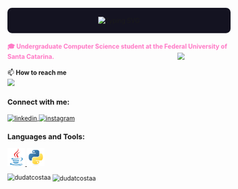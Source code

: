 <p align="center" style="background-color: #141321; padding: 20px; border-radius: 10px;">
  <img src="https://readme-typing-svg.herokuapp.com?font=Courier+New&size=24&pause=1000&color=FF79C6&center=true&vCenter=true&width=435&lines=Hi+👋%2C+I'm+Maria+Eduarda"
" alt="Typing SVG" />
</p>

<h4 align="left" style="color: #ff79c6;">🎓 Undergraduate Computer Science student at the Federal University of Santa Catarina.  
  <img align="right" src="https://media4.giphy.com/media/v1.Y2lkPTc5MGI3NjExcXN0bHZzYWlwdDBvY3Fld2lsY3ppYjFrMWF2M3hvYTg1aHUyank2MSZlcD12MV9pbnRlcm5hbF9naWZfYnlfaWQmY3Q9Zw/R52934IAVt4jK/giphy.gif" width="120"/>
</h4>

📫 **How to reach me**  
<a href="mailto:dudatcostaa@gmail.com">
  <img src="https://img.shields.io/badge/-Gmail-%23333?style=for-the-badge&logo=gmail&logoColor=red" target="_blank">
</a>

### Connect with me:
<p align="left">
  <a href="https://www.linkedin.com/in/maria-eduarda-teixeira-costa-b2979a331/" target="blank">
    <img align="center" src="https://raw.githubusercontent.com/rahuldkjain/github-profile-readme-generator/master/src/images/icons/Social/linked-in-alt.svg" alt="linkedin" height="30" width="40" />
  </a>
  <a href="https://instagram.com/dudatcostaa" target="blank">
    <img align="center" src="https://raw.githubusercontent.com/rahuldkjain/github-profile-readme-generator/master/src/images/icons/Social/instagram.svg" alt="instagram" height="30" width="40" />
  </a>
</p>

### Languages and Tools:
<p align="left">
  <a href="https://www.java.com" target="_blank" rel="noreferrer">
    <img src="https://raw.githubusercontent.com/devicons/devicon/master/icons/java/java-original.svg" alt="java" width="40" height="40"/>
  </a>
  <a href="https://www.python.org" target="_blank" rel="noreferrer">
    <img src="https://raw.githubusercontent.com/devicons/devicon/master/icons/python/python-original.svg" alt="python" width="40" height="40"/>
  </a>
</p>

<p><img align="left" src="https://github-readme-stats.vercel.app/api/top-langs?username=dudatcostaa&show_icons=true&locale=en&layout=compact&theme=radical" alt="dudatcostaa" /></p>

<p>&nbsp;<img align="center" src="https://github-readme-stats.vercel.app/api?username=dudatcostaa&show_icons=true&locale=en&theme=radical" alt="dudatcostaa" /></p>
